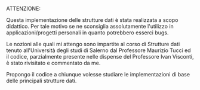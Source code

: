 ATTENZIONE: 

Questa implementazione delle strutture dati è stata realizzata a scopo didattico. Per tale motivo se ne sconsiglia assolutamente l'utilizzo in applicazioni/progetti personali in quanto potrebbero esserci bugs.

Le nozioni alle quali mi attengo sono impartite al corso di Strutture dati tenuto all'Università degli studi di Salerno dal Professore Maurizio Tucci ed il codice, parzialmente presente nelle dispense del Professore Ivan Visconti, è stato rivisitato e commentato da me.

Propongo il codice a chiunque volesse studiare le implementazioni di base delle principali strutture dati.